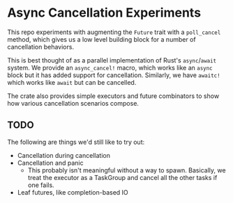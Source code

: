 # Async Cancellation Experiments

This repo experiments with augmenting the `Future` trait with a `poll_cancel` method, which gives us a low level building block for a number of cancellation behaviors.

This is best thought of as a parallel implementation of Rust's `async`/`await` system. We provide an `async_cancel!` macro, which works like an `async` block but it has added support for cancellation. Similarly, we have `awaitc!` which works like `await` but can be cancelled.

The crate also provides simple executors and future combinators to show how various cancellation scenarios compose.

## TODO

The following are things we'd still like to try out:

* Cancellation during cancellation
* Cancellation and panic
  * This probably isn't meaningful without a way to spawn. Basically, we treat the executor as a TaskGroup and cancel all the other tasks if one fails.
* Leaf futures, like completion-based IO
